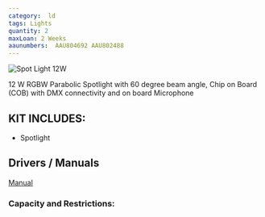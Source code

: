 ```yaml
---
category:  ld
tags: Lights
quantity: 2
maxLoan: 2 Weeks
aaunumbers:  AAU804692 AAU802488
---
```

![Spot Light 12W](https://thumbs.static-thomann.de/thumb/padthumb600x600/pics/bdb/_33/334993/8512048_800.jpg)

12 W RGBW Parabolic Spotlight with 60 degree beam angle, Chip on Board (COB) with DMX connectivity and on board Microphone
## KIT INCLUDES:
-  Spotlight

## Drivers / Manuals
[Manual](https://images.thomann.de/pics/atg/atgdata/document/manual/334993_c_333906_334993_334994_334995_375066_375060_375059_375061_v3_en_online.pdf)



### Capacity and Restrictions:
